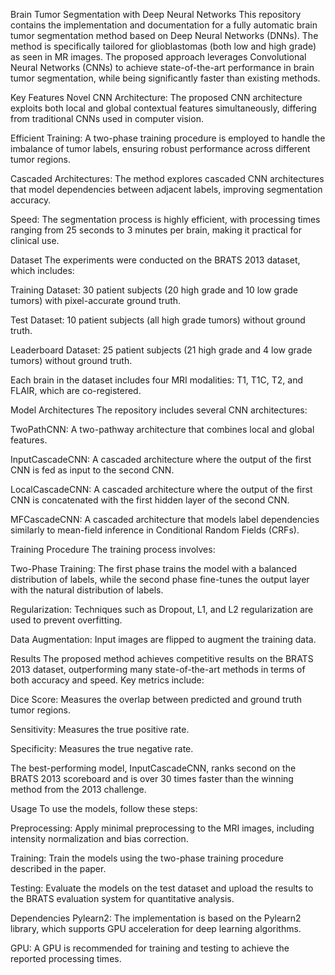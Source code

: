 Brain Tumor Segmentation with Deep Neural Networks
This repository contains the implementation and documentation for a fully automatic brain tumor segmentation method based on Deep Neural Networks (DNNs). The method is specifically tailored for glioblastomas (both low and high grade) as seen in MR images. The proposed approach leverages Convolutional Neural Networks (CNNs) to achieve state-of-the-art performance in brain tumor segmentation, while being significantly faster than existing methods.

Key Features
Novel CNN Architecture: The proposed CNN architecture exploits both local and global contextual features simultaneously, differing from traditional CNNs used in computer vision.

Efficient Training: A two-phase training procedure is employed to handle the imbalance of tumor labels, ensuring robust performance across different tumor regions.

Cascaded Architectures: The method explores cascaded CNN architectures that model dependencies between adjacent labels, improving segmentation accuracy.

Speed: The segmentation process is highly efficient, with processing times ranging from 25 seconds to 3 minutes per brain, making it practical for clinical use.

Dataset
The experiments were conducted on the BRATS 2013 dataset, which includes:

Training Dataset: 30 patient subjects (20 high grade and 10 low grade tumors) with pixel-accurate ground truth.

Test Dataset: 10 patient subjects (all high grade tumors) without ground truth.

Leaderboard Dataset: 25 patient subjects (21 high grade and 4 low grade tumors) without ground truth.

Each brain in the dataset includes four MRI modalities: T1, T1C, T2, and FLAIR, which are co-registered.

Model Architectures
The repository includes several CNN architectures:

TwoPathCNN: A two-pathway architecture that combines local and global features.

InputCascadeCNN: A cascaded architecture where the output of the first CNN is fed as input to the second CNN.

LocalCascadeCNN: A cascaded architecture where the output of the first CNN is concatenated with the first hidden layer of the second CNN.

MFCascadeCNN: A cascaded architecture that models label dependencies similarly to mean-field inference in Conditional Random Fields (CRFs).

Training Procedure
The training process involves:

Two-Phase Training: The first phase trains the model with a balanced distribution of labels, while the second phase fine-tunes the output layer with the natural distribution of labels.

Regularization: Techniques such as Dropout, L1, and L2 regularization are used to prevent overfitting.

Data Augmentation: Input images are flipped to augment the training data.

Results
The proposed method achieves competitive results on the BRATS 2013 dataset, outperforming many state-of-the-art methods in terms of both accuracy and speed. Key metrics include:

Dice Score: Measures the overlap between predicted and ground truth tumor regions.

Sensitivity: Measures the true positive rate.

Specificity: Measures the true negative rate.

The best-performing model, InputCascadeCNN, ranks second on the BRATS 2013 scoreboard and is over 30 times faster than the winning method from the 2013 challenge.

Usage
To use the models, follow these steps:

Preprocessing: Apply minimal preprocessing to the MRI images, including intensity normalization and bias correction.

Training: Train the models using the two-phase training procedure described in the paper.

Testing: Evaluate the models on the test dataset and upload the results to the BRATS evaluation system for quantitative analysis.

Dependencies
Pylearn2: The implementation is based on the Pylearn2 library, which supports GPU acceleration for deep learning algorithms.

GPU: A GPU is recommended for training and testing to achieve the reported processing times.
